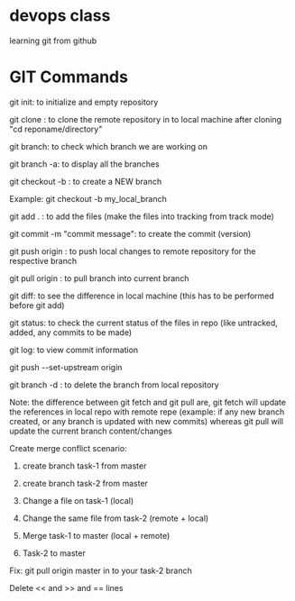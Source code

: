 # devops class
learning git from github

# GIT Commands

git init: to initialize and empty repository

git clone <repo url>: to clone the remote repository in to local machine
after cloning "cd reponame/directory"

git branch: to check which branch we are working on

git branch -a: to display all the branches

git checkout -b <branch name>: to create a NEW branch

Example: git checkout -b my_local_branch

git add . : to add the files (make the files into tracking from track mode)

git commit -m "commit message": to create the commit (version)

git push origin <branch name>: to push local changes to remote repository for the respective branch

git pull origin <branch name>: to pull branch into current branch

git diff: to see the difference in local machine (this has to be performed before git add)

git status: to check the current status of the files in repo (like untracked, added, any commits to be made)

git log: to view commit information

git push --set-upstream origin <branch name>

git branch -d <branch name> : to delete the branch from local repository

Note: the difference between git fetch and git pull are, git fetch will update the references in local
repo with remote repe (example: if any new branch created, or any branch is updated with new commits)
whereas git pull will update the current branch content/changes

Create merge conflict scenario:
1. create branch task-1 from master 

2. create branch task-2 from master

3. Change a file on task-1 (local)

4. Change the same file from task-2 (remote + local)

5. Merge task-1 to master (local + remote)

6. Task-2 to master

Fix: git pull origin master in to your task-2 branch

Delete << and >> and == lines

